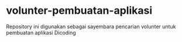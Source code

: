# volunter-pembuatan-aplikasi

Repository ini digunakan sebagai sayembara pencarian volunter untuk pembuatan aplikasi Dicoding

